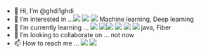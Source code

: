 - 👋 Hi, I’m @ghdi1ghdi
- 👀 I’m interested in ...<img src="https://img.shields.io/badge/Python-3776AB?style=flat&logo=Python&logoColor=white"> <img src="https://img.shields.io/badge/Blockchain.com-121D33?style=flat&logo=Blockchain&logoColor=white"> <img src="https://img.shields.io/badge/Flutter-02569B?style=flat&logo=Flutter&logoColor=white">
Machine learning, Deep learning
- 🌱 I’m currently learning ... <img src="https://img.shields.io/badge/Python-3776AB?style=flat&logo=Python&logoColor=white"> <img src="https://img.shields.io/badge/C++-00599C?style=flat&logo=C++&logoColor=white"><img src="https://img.shields.io/badge/HTML5-E34F26?style=flat&logo=HTML5&logoColor=white"> <img src="https://img.shields.io/badge/CSS3-1572B6?style=flat&logo=CSS3&logoColor=white"> <img src="https://img.shields.io/badge/JavaScript-F7DF1E?style=flat&logo=JavaScript&logoColor=white"> <img src="https://img.shields.io/badge/Node.js-339933?style=flat&logo=Node.js&logoColor=white">
java, Fiber
- 💞️ I’m looking to collaborate on ... not now
- 📫 How to reach me ... <a href="https://mail.google.com/mail/?view=cm&amp;fs=1&amp;to=ghdi1ghdi@hanyang.ac.kr" target="_blank"><img src="https://img.shields.io/badge/ghdi1ghdi@hanyang.ac.kr-EA4335?style=flat&logo=Gmail&logoColor=white"></a> <a href="https://instagram.com/22_jung_ho?igshid=NGExMmI2YTkyZg==" target="_blank"><img src="https://img.shields.io/badge/INSTAGRAM-E4405F?style=flat&logo=Instagram&logoColor=white"></a> 
<!---
ghdi1ghdi/ghdi1ghdi is a ✨ special ✨ repository because its `README.md` (this file) appears on your GitHub profile.
You can click the Preview link to take a look at your changes.
--->
